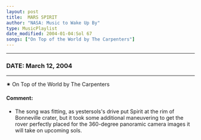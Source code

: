 ```yaml
---
layout: post
title:  MARS SPIRIT
author: "NASA: Music to Wake Up By"
type: MusicPlaylist
date_modified: 2004-01-04:Sol 67
songs: ["On Top of the World by The Carpenters"]
---
```


----
### DATE: March 12, 2004
----
✷ On Top of the World by The Carpenters

#### Comment:
* The song was fitting, as yestersols's drive put Spirit at the rim of Bonneville crater, but it took some additional maneuvering to get the rover perfectly placed for the 360-degree panoramic camera images it will take on upcoming sols.



<br/>
<center>
	<a target="_blank"
	   href="https://twitter.com/intent/tweet?hashtags=Space,NASA,Playlist,NASAWakeupCalls,SpaceProgram&text={{ page.author}}, '{{ page.songs.first }}' {{ page.title }}, {{ page.date | date: '%B %d, %Y' }}. {{ site.url }}{{ page.url }}&via=nasawakeupcalls"><i class="fab fa-twitter" alt="Tweet this page" style="font-size: 1.3em;"></i></a>
	&nbsp; 	<i class="fas fa-user-astronaut" style="font-size: 1.5em;"></i> &nbsp;
    <a type="amzn" search="'On Top of the World by The Carpenters'" category="popular music">
    <i class="fab fa-amazon" style="font-size: 1.3em;"></i></a>
</center>

